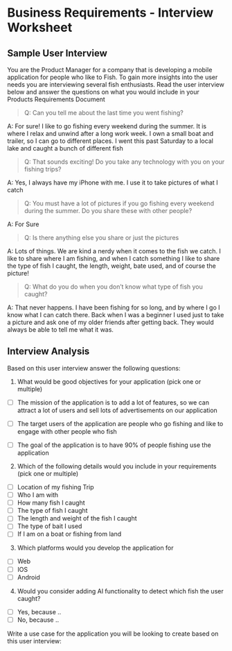 # Business Requirements - Interview Worksheet

## Sample User Interview

You are the Product Manager for a company that is developing a mobile application for people who like to Fish. To gain more insights into the user needs you are interviewing several fish enthusiasts. Read the user interview below and answer the questions on what you would include in your Products Requirements Document

> Q: Can you tell me about the last time you went fishing?

A: For sure! I like to go fishing every weekend during the summer. It is where I relax and unwind after a long work week. I own a small boat and trailer, so I can go to different places. I went this past Saturday to a local lake and caught a bunch of different fish

> Q: That sounds exciting! Do you take any technology with you on your fishing trips?

A: Yes, I always have my iPhone with me. I use it to take pictures of what I catch

> Q: You must have a lot of pictures if you go fishing every weekend during the summer. Do you share these with other people? 

A: For Sure

> Q: Is there anything else you share or just the pictures

A: Lots of things. We are kind a nerdy when it comes to the fish we catch. I like to share where I am fishing, and when I catch something I like to share the type of fish I caught, the length, weight, bate used, and of course the picture!
 
> Q: What do you do when you don’t know what type of fish you caught?

A: That never happens. I have been fishing for so long, and by where I go I know what I can catch there. Back when I was a beginner I used just to take a picture and ask one of my older friends after getting back. They would always be able to tell me what it was.

## Interview Analysis

Based on this user interview answer the following questions:

1. What would be good objectives for your application (pick one or multiple)
- [ ] The mission of the application is to add a lot of features, so we can attract a lot of users and sell lots of advertisements on our application
- [ ] The target users of the application are people who go fishing and like to engage with other people who fish
- [ ] The goal of the application is to have 90% of people fishing use the application


2. Which of the following details would you include in your requirements (pick one or multiple)
- [ ] Location of my fishing Trip
- [ ] Who I am with
- [ ] How many fish I caught
- [ ] The type of fish I caught
- [ ] The length and weight of the fish I caught
- [ ] The type of bait I used
- [ ] If I am on a boat or fishing from land

3. Which platforms would you develop the application for 
- [ ] Web
- [ ] IOS
- [ ] Android

4. Would you consider adding AI functionality to detect which fish the user caught?
- [ ] Yes, because ..
- [ ] No, because ..

Write a use case for the application you will be looking to create based on this user interview:

